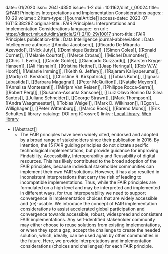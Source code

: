 date:: 01/2020
issn:: 2641-435X
issue:: 1-2
doi:: 10.1162/dint_r_00024
title:: @FAIR Principles Interpretations and Implementation Considerations
pages:: 10-29
volume:: 2
item-type:: [[journalArticle]]
access-date:: 2023-07-16T15:38:28Z
original-title:: FAIR Principles: Interpretations and Implementation Considerations
language:: en
url:: https://direct.mit.edu/dint/article/2/1-2/10-29/10017
short-title:: FAIR Principles
publication-title:: Data Intelligence
journal-abbreviation:: Data Intellegence
authors:: [[Annika Jacobsen]], [[Ricardo De Miranda Azevedo]], [[Nick Juty]], [[Dominique Batista]], [[Simon Coles]], [[Ronald Cornet]], [[Mélanie Courtot]], [[Mercè Crosas]], [[Michel Dumontier]], [[Chris T. Evelo]], [[Carole Goble]], [[Giancarlo Guizzardi]], [[Karsten Kryger Hansen]], [[Ali Hasnain]], [[Kristina Hettne]], [[Jaap Heringa]], [[Rob W.W. Hooft]], [[Melanie Imming]], [[Keith G. Jeffery]], [[Rajaram Kaliyaperumal]], [[Martijn G. Kersloot]], [[Christine R. Kirkpatrick]], [[Tobias Kuhn]], [[Ignasi Labastida]], [[Barbara Magagna]], [[Peter McQuilton]], [[Natalie Meyers]], [[Annalisa Montesanti]], [[Mirjam Van Reisen]], [[Philippe Rocca-Serra]], [[Robert Pergl]], [[Susanna-Assunta Sansone]], [[Luiz Olavo Bonino Da Silva Santos]], [[Juliane Schneider]], [[George Strawn]], [[Mark Thompson]], [[Andra Waagmeester]], [[Tobias Weigel]], [[Mark D. Wilkinson]], [[Egon L. Willighagen]], [[Peter Wittenburg]], [[Marco Roos]], [[Barend Mons]], [[Erik Schultes]]
library-catalog:: DOI.org (Crossref)
links:: [Local library](zotero://select/library/items/X4QBQM6X), [Web library](https://www.zotero.org/users/6520516/items/X4QBQM6X)

- [[Abstract]]
	- The FAIR principles have been widely cited, endorsed and adopted by a broad range of stakeholders since their publication in 2016. By intention, the 15 FAIR guiding principles do not dictate specific technological implementations, but provide guidance for improving Findability, Accessibility, Interoperability and Reusability of digital resources. This has likely contributed to the broad adoption of the FAIR principles, because individual stakeholder communities can implement their own FAIR solutions. However, it has also resulted in inconsistent interpretations that carry the risk of leading to incompatible implementations. Thus, while the FAIR principles are formulated on a high level and may be interpreted and implemented in different ways, for true interoperability we need to support convergence in implementation choices that are widely accessible and (re)-usable. We introduce the concept of FAIR implementation considerations to assist accelerated global participation and convergence towards accessible, robust, widespread and consistent FAIR implementations. Any self-identified stakeholder community may either choose to reuse solutions from existing implementations, or when they spot a gap, accept the challenge to create the needed solution, which, ideally, can be used again by other communities in the future. Here, we provide interpretations and implementation considerations (choices and challenges) for each FAIR principle.